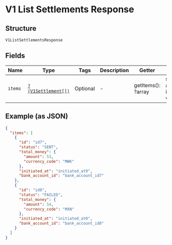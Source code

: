 
# V1 List Settlements Response

## Structure

`V1ListSettlementsResponse`

## Fields

| Name | Type | Tags | Description | Getter | Setter |
|  --- | --- | --- | --- | --- | --- |
| `items` | [`?(V1Settlement[])`](../../doc/models/v1-settlement.md) | Optional | - | getItems(): ?array | setItems(?array items): void |

## Example (as JSON)

```json
{
  "items": [
    {
      "id": "id7",
      "status": "SENT",
      "total_money": {
        "amount": 53,
        "currency_code": "MWK"
      },
      "initiated_at": "initiated_at9",
      "bank_account_id": "bank_account_id7"
    },
    {
      "id": "id8",
      "status": "FAILED",
      "total_money": {
        "amount": 54,
        "currency_code": "MXN"
      },
      "initiated_at": "initiated_at0",
      "bank_account_id": "bank_account_id8"
    }
  ]
}
```

